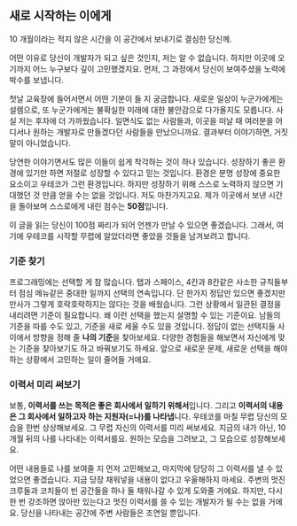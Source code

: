 ## 새로 시작하는 이에게

10 개월이라는 적지 않은 시간을 이 공간에서 보내기로 결심한 당신께.

어떤 이유로 당신이 개발자가 되고 싶은 것인지, 저는 알 수 없습니다. 하지만 이곳에 오기까지 어느 누구보다 깊이 고민했겠지요. 먼저, 그 과정에서 당신이 보여주셨을 노력에 박수를 보냅니다.

첫날 교육장에 들어서면서 어떤 기분이 들 지 궁금합니다. 새로운 일상이 누군가에게는 설렘으로, 또 누군가에게는 불확실한 미래에 대한 불안감으로 다가올지도 모릅니다. 사실 저는 후자에 더 가까웠습니다. 일면식도 없는 사람들과, 이곳을 떠날 때 여러분을 어디서나 원하는 개발자로 만들겠다던 사람들을 만났으니까요. 결과부터 이야기하면, 거짓말이 아니었습니다.

당연한 이야기면서도 많은 이들이 쉽게 착각하는 것이 하나 있습니다. 성장하기 좋은 환경에 있기만 하면 저절로 성장할 수 있다고 믿는 것입니다. 환경은 분명 성장에 중요한 요소이고 우테코가 그런 환경입니다. 하지만 성장하기 위해 스스로 노력하지 않으면 기대했던 것 만큼 얻을 수는 없을 것입니다. 저도 마찬가지고요. 제가 이곳에서 보낸 시간을 돌아보며 스스로에게 내린 점수는 **50점**입니다.

이 글을 읽는 당신이 100점 짜리가 되어 언젠가 만날 수 있으면 좋겠습니다. 그래서, 여기에 우테코를 시작할 무렵에 알았더라면 좋았을 것들을 남겨보려고 합니다.

### 기준 찾기

프로그래밍에는 선택할 게 참 많습니다. 탭과 스페이스, 4칸과 8칸같은 사소한 규칙들부터 점심 메뉴같은 중대한 일까지 선택의 연속입니다. 단 한가지 정답만 있으면 좋겠지만 만사가 그렇게 호락호락하지는 않다는 것을 배웠습니다. 그런 상황에서 일관된 결정을 내리려면 기준이 필요합니다. 왜 이런 선택을 했는지 설명할 수 있는 기준이요. 남들의 기준을 따를 수도 있고, 기준을 새로 세울 수도 있을 것입니다. 정답이 없는 선택지들 사이에서 방향을 정해 줄 **나의 기준**을 찾아보세요. 다양한 경험들을 해보면서 자신에게 맞는 기준을 찾아보기도 하고 바꿔보기도 하세요. 앞으로 새로운 문제, 새로운 선택을 해야 하는 상황에서 고민하는 일이 줄어들 거에요.

### 이력서 미리 써보기

보통, **이력서를 쓰는 목적은 좋은 회사에서 일하기 위해서**입니다. 그리고 **이력서의 내용은 그 회사에서 일하고자 하는 지원자(=나)를 나타냅**니다. 우테코를 마칠 무렵 당신의 모습을 한번 상상해보세요. 그 무렵 자신의 이력서를 미리 써보세요. 지금의 내가 아닌, 10 개월 뒤의 나를 나타내는 이력서를요. 원하는 모습을 그려보고, 그 모습으로 성장해보세요. 

어떤 내용들로 나를 보여줄 지 먼저 고민해보고, 마지막에 당당히 그 이력서를 낼 수 있었으면 좋겠습니다. 지금 당장 채워넣을 내용이 없다고 우울해하지 마세요. 주변의 멋진 크루들과 코치들이 빈 공간들을 하나 둘 채워나갈 수 있게 도와줄 거에요. 하지만, 다시한 번 강조하면 앉아만 있는다고 멋진 이력서를 쓸 수 있는 개발자가 될 수는 없을 거에요. 당신을 나타내는 공간에 주변 사람들은 조연일 뿐입니다.

